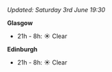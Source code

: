 *Updated: Saturday 3rd June 19:30*

**Glasgow**

* 21h - 8h: :sunny: Clear

**Edinburgh**

* 21h - 8h: :sunny: Clear
